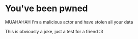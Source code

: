 # You've been pwned

MUAHAHAH I'm a malicious actor and have stolen all your data

This is obviously a joke, just a test for a friend :3
